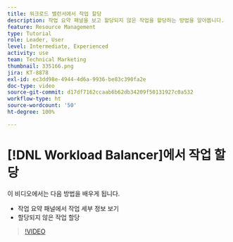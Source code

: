 ```yaml
---
title: 워크로드 밸런서에서 작업 할당
description: 작업 요약 패널을 보고 할당되지 않은 작업을 할당하는 방법을 알아봅니다.
feature: Resource Management
type: Tutorial
role: Leader, User
level: Intermediate, Experienced
activity: use
team: Technical Marketing
thumbnail: 335166.png
jira: KT-8878
exl-id: ec3dd98e-4944-4d6a-9936-be83c390fa2e
doc-type: video
source-git-commit: d17df7162ccaab6b62db34209f50131927c0a532
workflow-type: ht
source-wordcount: '50'
ht-degree: 100%

---
```


# [!DNL Workload Balancer]에서 작업 할당

이 비디오에서는 다음 방법을 배우게 됩니다.

* 작업 요약 패널에서 작업 세부 정보 보기
* 할당되지 않은 작업 할당


>[!VIDEO](https://video.tv.adobe.com/v/335166/?quality=12&learn=on&enablevpops)
